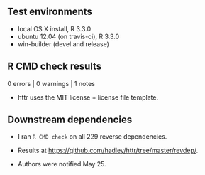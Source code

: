 ## Test environments
* local OS X install, R 3.3.0
* ubuntu 12.04 (on travis-ci), R 3.3.0
* win-builder (devel and release)

## R CMD check results
0 errors | 0 warnings | 1 notes

* httr uses the MIT license + license file template.

## Downstream dependencies

* I ran `R CMD check` on all 229 reverse dependencies.

* Results at https://github.com/hadley/httr/tree/master/revdep/.

* Authors were notified May 25.
